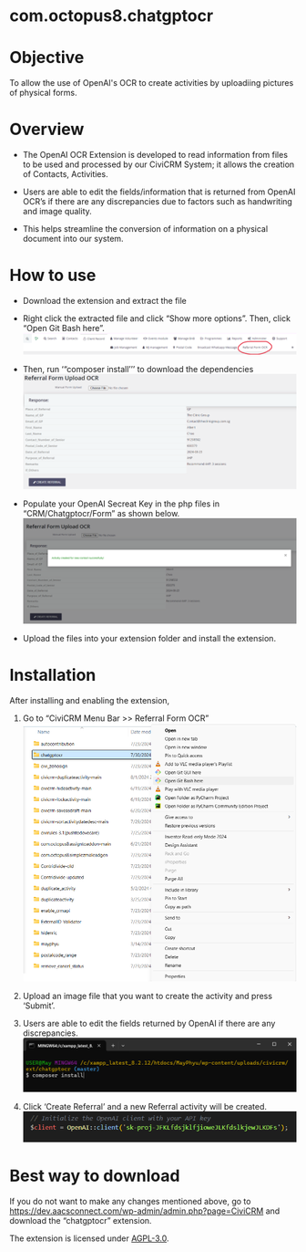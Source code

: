 # com.octopus8.chatgptocr

# Objective
To allow the use of OpenAI's OCR to create activities by uploadiing pictures of physical forms.

# Overview

- The OpenAI OCR Extension is developed to read information from files to be used and processed by our CiviCRM System; it allows the creation of Contacts, Activities.

- Users are able to edit the fields/information that is returned from OpenAI OCR’s if there are any discrepancies due to factors such as handwriting and image quality. 

- This helps streamline the conversion of information on a physical document into our system.

# How to use
- Download the extension and extract the file 
- Right click the extracted file and click “Show more options”.
Then, click “Open Git Bash here”.
![Alt text](images/image4.png)

- Then, run ‘“composer install’’’ to download the dependencies
![Alt text](images/image5.png)

- Populate your OpenAI Secreat Key in the php files in “CRM/Chatgptocr/Form” as shown below.
![Alt text](images/image6.png)

- Upload the files into your extension folder and install the extension.

# Installation
After installing and enabling the extension,
1. Go to “CiviCRM Menu Bar >> Referral Form OCR” 
![Alt text](images/image1.png)

2. Upload an image file that you want to create the activity and press ‘Submit’.

3. Users are able to edit the fields returned by OpenAI if there are any discrepancies.
![Alt text](images/image2.png)

4. Click ‘Create Referral’ and a new Referral activity will be created.
![Alt text](images/image3.png)

# Best way to download
If you do not want to make any changes mentioned above, go to https://dev.aacsconnect.com/wp-admin/admin.php?page=CiviCRM and download the “chatgptocr” extension. 

The extension is licensed under [AGPL-3.0](LICENSE.txt).